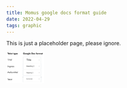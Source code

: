 ```yaml
---
title: Momus google docs format guide
date: 2022-04-29
tags: graphic
---
```


This is just a placeholder page, please ignore.

<img src="momus-docs-format-guide/docs-format-guide.png" alt="drawing" width="100"/>  
